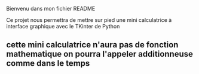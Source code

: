 Bienvenu dans mon fichier README 

Ce projet nous permettra de mettre sur pied une mini calculatrice à interface graphique avec le TKinter de Python
## cette mini calculatrice n'aura pas de fonction mathematique on pourra l'appeler additionneuse comme dans le temps
